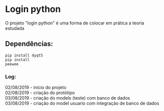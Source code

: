 # Login python
O projeto "login python" é uma forma de colocar em prática a teoria estudada 

## Dependências:
<code>pip install dyqt5</code><br/>
<code>pip install peewee</code>

### Log:
02/08/2019 - início do projeto <br/>
02/08/2019 - criação do protótipo <br/>
03/08/2019 - criação do models (teste) com banco de dados <br/>
03/08/2019 - criação do model usuario com integração de banco de dados<br/>
